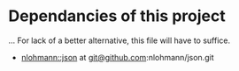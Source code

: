 # Dependancies of this project
... For lack of a better alternative, this file will have to suffice.

- [nlohmann::json](https://github.com/nlohmann/json) at git@github.com:nlohmann/json.git
